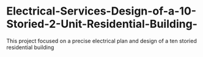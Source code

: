 # Electrical-Services-Design-of-a-10-Storied-2-Unit-Residential-Building-
This project focused on a precise electrical plan and design of a ten storied residential building
